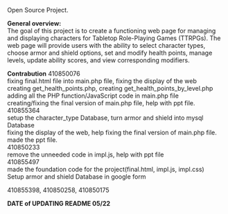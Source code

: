 Open Source Project. 

**General overview:**  
The goal of this project is to create a functioning web page for managing and displaying characters for Tabletop Role-Playing Games (TTRPGs). 
The web page will provide users with the ability to select character types, choose armor and shield options, set and modify health points, manage levels, update ability scores, and view corresponding modifiers.  

**Contrabution** 
410850076   
fixing final.html file into main.php file, fixing the display of the web  
creating get_health_points.php, creating get_health_points_by_level.php  
adding all the PHP function/JavaScript code in main.php file  
creating/fixing the final version of main.php file, help with ppt file.    
410855364    
setup the character_type Database, turn armor and shield into mysql Database   
fixing the display of the web, help fixing the final version of main.php file.  
made the ppt file.   
410850233  
remove the unneeded code in impl.js, help with ppt file  
410855497   
made the foundation code for the project(final.html, impl.js, impl.css)   
Setup armor and shield Database in google form  

410855398, 410850258, 410850175   


**DATE of UPDATING README 05/22**
